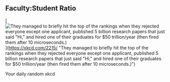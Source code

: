 ## Faculty:Student Ratio
[![They managed to briefly hit the top of the rankings when they rejected everyone except one applicant, published 5 billion research papers that just said "Hi," and hired one of their graduates for $50 trillion/year (then fired them after 10 microseconds.)](https://imgs.xkcd.com/comics/faculty_student_ratio.png)](https://xkcd.com/2215/ "They managed to briefly hit the top of the rankings when they rejected everyone except one applicant, published 5 billion research papers that just said "Hi," and hired one of their graduates for $50 trillion/year (then fired them after 10 microseconds.)")

Your daily random xkcd
